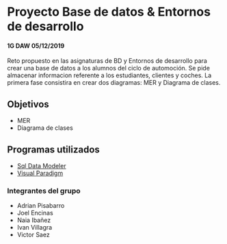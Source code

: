 # Proyecto Base de datos & Entornos de desarrollo

#### 1G DAW 05/12/2019

Reto propuesto en las asignaturas de BD y Entornos de desarrollo para crear una base de datos a los alumnos del ciclo de automoción. Se pide almacenar informacion referente a los estudiantes, clientes y coches. La primera fase consistira en crear dos diagramas: MER y Diagrama de clases.

## Objetivos

- MER
- Diagrama de clases

## Programas utilizados

- [Sql Data Modeler](https://www.oracle.com/database/technologies/appdev/datamodeler.html)
- [Visual Paradigm](https://www.visual-paradigm.com/)

### Integrantes del grupo

- Adrian Pisabarro
- Joel Encinas
- Naia Ibañez
- Ivan Villagra
- Victor Saez
